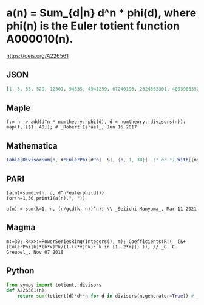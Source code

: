 # a\(n\) \= Sum\_\{d\|n\} d^n \* phi\(d\), where phi\(n\) is the Euler totient function A000010\(n\)\.
https://oeis.org/A226561
## JSON
```JSON
[1, 5, 55, 529, 12501, 94835, 4941259, 67240193, 2324562301, 40039063525, 2853116706111, 35668789979107, 3634501279107037, 66676110291801575, 3503151245145885315, 147575078498173255681, 13235844190181388226833, 236079349222711695887225, 35611553801885644604231623]
```
## Maple
```Maple
f:= n -> add(d^n * numtheory:-phi(d), d = numtheory:-divisors(n)):
map(f, [$1..40]); # _Robert Israel_, Jun 16 2017
```
## Mathematica
```Mathematica
Table[DivisorSum[n, #*EulerPhi[#^n]  &], {n, 1, 30}]  (* or *) With[{nmax = 30}, Rest[CoefficientList[Series[Sum[EulerPhi[k]*(k*x)^k/(1 - (k*x)^k), {k, 1, 2*nmax}], {x, 0, nmax}], x]]]  (* _G. C. Greubel_, Nov 07 2018 *)
```
## PARI
```PARI
{a(n)=sumdiv(n, d, d^n*eulerphi(d))}
for(n=1,30,print1(a(n),", "))
```
```PARI
a(n) = sum(k=1, n, (n/gcd(k, n))^n); \\ _Seiichi Manyama_, Mar 11 2021
```
## Magma
```Magma
m:=30; R<x>:=PowerSeriesRing(Integers(), m); Coefficients(R!(  (&+[EulerPhi(k)*(k*x)^k/(1-(k*x)^k): k in [1..2*m]]) )); // _G. C. Greubel_, Nov 07 2018
```
## Python
```Python
from sympy import totient, divisors
def A226561(n):
    return sum(totient(d)*d**n for d in divisors(n,generator=True)) # _Chai Wah Wu_, Feb 15 2020
```
